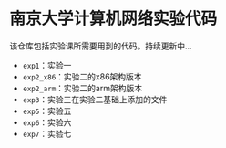 # 南京大学计算机网络实验代码

该仓库包括实验课所需要用到的代码。持续更新中...
- `exp1`：实验一
- `exp2_x86`：实验二的x86架构版本
- `exp2_arm`：实验二的arm架构版本
- `exp3`：实验三在实验二基础上添加的文件
- `exp5`：实验五
- `exp6`：实验六
- `exp7`：实验七